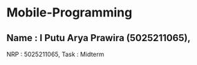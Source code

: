 # Mobile-Programming

## Name : I Putu Arya Prawira (5025211065),
NRP  : 5025211065,
Task  : Midterm
